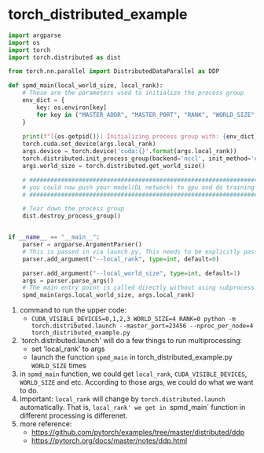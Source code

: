 # torch_distributed_example

```python
import argparse
import os
import torch
import torch.distributed as dist

from torch.nn.parallel import DistributedDataParallel as DDP

def spmd_main(local_world_size, local_rank):
    # These are the parameters used to initialize the process group
    env_dict = {
        key: os.environ[key]
        for key in ("MASTER_ADDR", "MASTER_PORT", "RANK", "WORLD_SIZE")
    }
 
    print(f"[{os.getpid()}] Initializing process group with: {env_dict}")  
    torch.cuda.set_device(args.local_rank)
    args.device = torch.device('cuda:{}'.format(args.local_rank))
    torch.distributed.init_process_group(backend='nccl', init_method='env://')
    args.world_size = torch.distributed.get_world_size()

    # ####################################################################
    # you could now push your model(DL network) to gpu and do training now
    # #####################################################################

    # Tear down the process group
    dist.destroy_process_group()


if __name__ == "__main__":
    parser = argparse.ArgumentParser()
    # This is passed in via launch.py, This needs to be explicitly passed in
    parser.add_argument("--local_rank", type=int, default=0)

    parser.add_argument("--local_world_size", type=int, default=1)
    args = parser.parse_args()
    # The main entry point is called directly without using subprocess
    spmd_main(args.local_world_size, args.local_rank)
```
1) command to run the upper code: 
    *  `CUDA_VISIBLE_DEVICES=0,1,2,3 WORLD_SIZE=4 RANK=0 python -m torch.distributed.launch --master_port=23456 --nproc_per_node=4 torch_distributed_example.py`
2) `torch.distributed.launch' will do a few things to run multiprocessing:
    + set 'local_rank' to args
    + launch the function `spmd_main` in torch_distributed_example.py `WORLD_SIZE` times
3) in `spmd_main` function, we could get `local_rank`, `CUDA_VISIBLE_DEVICES`, `WORLD_SIZE` and etc. According to those args, we could do what we want to do. 
4) Important: `local_rank` will change by `torch.distributed.launch` automatically. That is, `local_rank' we get in `spmd_main` function in different processing is differenet.
5) more reference:
    - https://github.com/pytorch/examples/tree/master/distributed/ddp
    - https://pytorch.org/docs/master/notes/ddp.html


